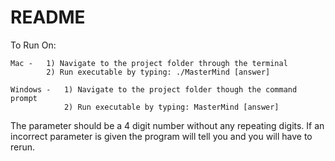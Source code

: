 # README #

To Run On:

	Mac - 	1) Navigate to the project folder through the terminal
            2) Run executable by typing: ./MasterMind [answer]

	Windows -	1) Navigate to the project folder though the command prompt
                2) Run executable by typing: MasterMind [answer]


The parameter should be a 4 digit number without any repeating digits. If an incorrect parameter is given the program will tell you and you will have to rerun.